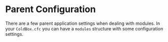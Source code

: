 # Parent Configuration

There are a few parent application settings when dealing with modules. In your `ColdBox.cfc` you can have a `modules` structure with some configuration settings.
